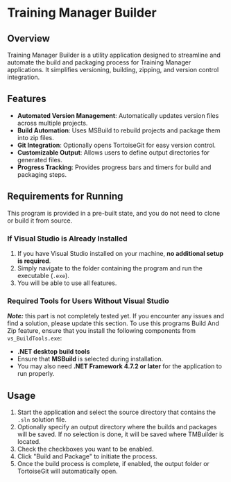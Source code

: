 # Training Manager Builder

## Overview
Training Manager Builder is a utility application designed to streamline and automate the build and packaging process for Training Manager applications. It simplifies versioning, building, zipping, and version control integration.

## Features
- **Automated Version Management**: Automatically updates version files across multiple projects.
- **Build Automation**: Uses MSBuild to rebuild projects and package them into zip files.
- **Git Integration**: Optionally opens TortoiseGit for easy version control.
- **Customizable Output**: Allows users to define output directories for generated files.
- **Progress Tracking**: Provides progress bars and timers for build and packaging steps.

## Requirements for Running

This program is provided in a pre-built state, and you do not need to clone or build it from source.

### If Visual Studio is Already Installed
1. If you have Visual Studio installed on your machine, **no additional setup is required**.
2. Simply navigate to the folder containing the program and run the executable (`.exe`).
3. You will be able to use all features.

### Required Tools for Users Without Visual Studio
***Note:*** this part is not completely tested yet. If you encounter any issues and find a solution, please update this section.
To use this programs Build And Zip feature, ensure that you install the following components from `vs_BuildTools.exe`:
- **.NET desktop build tools**
- Ensure that **MSBuild** is selected during installation.
- You may also need **.NET Framework 4.7.2 or later** for the application to run properly.

## Usage
1. Start the application and select the source directory that contains the `.sln` solution file.
2. Optionally specify an output directory where the builds and packages will be saved. If no selection is done, it will be saved where TMBuilder is located.
3. Check the checkboxes you  want to be enabled.
4. Click "Build and Package" to initiate the process.
5. Once the build process is complete, if enabled, the output folder or TortoiseGit will automatically open.
